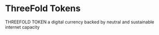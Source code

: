# ThreeFold Tokens

THREEFOLD TOKEN
a digital currency backed by neutral and sustainable internet capacity
